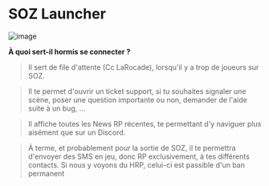 # SOZ Launcher
![image](https://user-images.githubusercontent.com/104008465/164180040-cca5da03-de50-436b-aca7-990928f6c3f5.png)

__À quoi sert-il hormis se connecter ?__

> Il sert de file d'attente (Cc LaRocade), lorsqu'il y a trop de joueurs sur SOZ.

> Il te permet d'ouvrir un ticket support, si tu souhaites signaler une scène, poser une question importante ou non, demander de l'aide suite à un bug, ...

> Il affiche toutes les News RP récentes, te permettant d'y naviguer plus aisément que sur un Discord.

> À terme, et probablement pour la sortie de SOZ, il te permettra d'envoyer des SMS en jeu, donc RP exclusivement, à tes différents contacts. Si nous y voyons du HRP, celui-ci est passible d'un ban permanent
